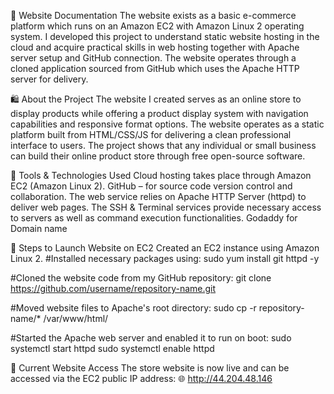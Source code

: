 📄 Website Documentation
The website exists as a basic e-commerce platform which runs on an Amazon EC2 with Amazon Linux 2 operating system. I developed this project to understand static website hosting in the cloud and acquire practical skills in web hosting together with Apache server setup and GitHub connection.
The website operates through a cloned application sourced from GitHub which uses the Apache HTTP server for delivery.

🛍️ About the Project
The website I created serves as an online store to display products while offering a product display system with navigation capabilities and responsive format options. The website operates as a static platform built from HTML/CSS/JS for delivering a clean professional interface to users. The project shows that any individual or small business can build their online product store through free open-source software.

🧰 Tools & Technologies Used
Cloud hosting takes place through Amazon EC2 (Amazon Linux 2).
GitHub – for source code version control and collaboration.
The web service relies on Apache HTTP Server (httpd) to deliver web pages.
The SSH & Terminal services provide necessary access to servers as well as command execution functionalities.
Godaddy for Domain name

🚀 Steps to Launch Website on EC2
Created an EC2 instance using Amazon Linux 2.
#Installed necessary packages using:
sudo yum install git httpd -y

#Cloned the website code from my GitHub repository:
git clone https://github.com/username/repository-name.git

#Moved website files to Apache's root directory:
sudo cp -r repository-name/* /var/www/html/

#Started the Apache web server and enabled it to run on boot:
sudo systemctl start httpd
sudo systemctl enable httpd

🔗 Current Website Access
The store website is now live and can be accessed via the EC2 public IP address:
🌐 http://44.204.48.146


